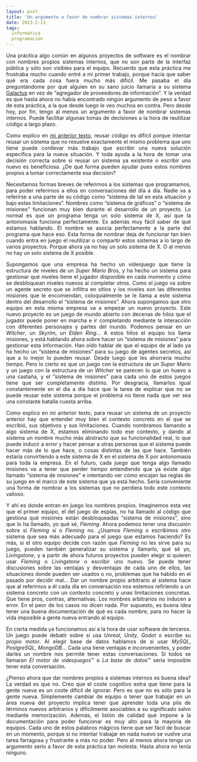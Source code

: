 ```yaml
---
layout: post
title: 'Un argumento a favor de nombrar sistemas internos'
date: 2023-2-13
tags:
  informática
  programación
---
```

<p style='text-align: justify;'>Una práctica algo común en algunos proyectos de software es el nombrar con nombres propios sistemas internos, que no son parte de la interfaz pública y sólo son visibles para el equipo. Recuerdo que esta práctica me frustraba mucho cuando entré a mi primer trabajo, porque hacía que saber qué era cada cosa fuera mucho más difícil. Me pasaba el día preguntándome por qué alguien en su sano juicio llamaría a su sistema <a href="https://www.youtube.com/watch?v=y8OnoxKotPQ">Galactus</a> en vez de “agregador de proveedores de información”. Y la verdad es que hasta ahora no había encontrado ningún argumento de peso a favor de esta práctica, a la que desde luego le veo muchos en contra. Pero desde hoy, por fin, tengo al menos un argumento a favor de nombrar sistemas internos. Puede facilitar algunas tomas de decisiones a la hora de reutilizar código a largo plazo.</p>

<p style='text-align: justify;'>Como explico en <a href="https://asielorz.github.io/reusar-codigo-es-dificil/">mi anterior texto</a>, reusar código es difícil porque intentar reusar un sistema que no resuelve exactamente el mismo problema que uno tiene puede conllevar más trabajo que escribir una nueva solución específica para la nueva situación. Y toda ayuda a la hora de tomar una decisión correcta sobre si reusar un sistema ya existente o escribir uno nuevo es beneficiosa. ¿De qué forma pueden ayudar pues estos nombres propios a tomar correctamente esa decisión?</p>

<p style='text-align: justify;'>Necesitamos formas breves de referirnos a los sistemas que programamos, para poder referirnos a ellos en conversaciones del día a día. Nadie va a referirse a una parte de su código como “sistema de tal en esta situación y bajo estas limitaciones”. Nombres como “sistema de gráficos” o “sistema de misiones” funcionan muy bien durante el desarrollo de un proyecto. Lo normal es que un programa tenga un solo sistema de X, así que la antonomasia funciona perfectamente. Es además muy fácil saber de qué estamos hablando. El nombre se asocia perfectamente a la parte del programa que hace eso. Esta forma de nombrar deja de funcionar tan bien cuando entra en juego el reutilizar o compartir estos sistemas a lo largo de varios proyectos. Porque ahora ya no hay un solo sistema de X. O al menos no hay un solo sistema de X posible.</p>

<p style='text-align: justify;'>Supongamos que una empresa ha hecho un videojuego que tiene la estructura de niveles de un <i>Super Mario Bros</i>, y ha hecho un sistema para gestionar qué niveles tiene el jugador disponible en cada momento y cómo se desbloquean niveles nuevos al completar otros. Como el juego va sobre un agente secreto que se infiltra en sitios y los niveles son las diferentes misiones que le encomiendan, coloquialmente se le llama a este sistema dentro del desarrollo el “sistema de misiones”. Ahora supongamos que otro equipo en esta misma empresa va a empezar un nuevo proyecto. Este nuevo proyecto es un juego de mundo abierto con decenas de hilos que el jugador puede poner en marcha e ir completando mediante la interacción con diferentes personajes y partes del mundo. Podemos pensar en un <i>Witcher</i>, un <i>Skyrim</i>, un <i>Elden Ring</i>… A estos hilos el equipo los llama misiones, y está hablando ahora sobre hacer un “sistema de misiones” para gestionar esta información. Han oído hablar de que el equipo de al lado ya ha hecho un “sistema de misiones” para su juego de agentes secretos, así que a lo mejor lo pueden reusar. Desde luego que les ahorraría mucho tiempo. Pero lo cierto es que un juego con la estructura de un <i>Super Mario</i> y un juego con la estructura de un <i>Witcher</i> se parecen lo que un huevo a una castaña, y el “sistema de misiones” para cada uno de estos juegos tiene que ser completamente distinto. Por desgracia, llamarlos igual constantemente en el día a día hace que la tarea de explicar que no se puede reusar este sistema porque el problema no tiene nada que ver sea una constante batalla cuesta arriba.</p>

<p style='text-align: justify;'>Como explico en mi anterior texto, para reusar un sistema de un proyecto anterior hay que entender muy bien el contexto concreto en el que se escribió, sus objetivos y sus limitaciones. Cuando nombramos llamando a algo sistema de X, estamos eliminando todo ese contexto, y dando al sistema un nombre mucho más abstracto que su funcionalidad real, lo que puede inducir a error y hacer pensar a otras personas que el sistema puede hacer más de lo que hace, o cosas distintas de las que hace. También estaría convirtiendo a este sistema de X en el sistema de X por antonomasia para toda la empresa. En el futuro, cada juego que tenga algo llamado misiones va a tener que perder tiempo entendiendo que ya existe algo llamado “sistema de misiones” e intentando ver cómo encajan las reglas de su juego en el marco de este sistema que ya está hecho. Sería conveniente una forma de nombrar a los sistemas que no perdiera todo este contexto valioso.</p>

<p style='text-align: justify;'>Y ahí es donde entran en juego los nombres propios. Imaginemos esta vez que el primer equipo, el del juego de espías, no ha llamado al código que gestiona qué misiones están desbloqueadas “sistema de misiones”, sino que lo ha llamado, yo qué sé, <i>Fleming</i>. Ahora podemos tener una discusión sobre si <i>Fleming</i> sí o <i>Fleming</i> no. ¿Usamos <i>Fleming</i> o escribimos otro sistema que sea más adecuado para el juego que estamos haciendo? Es más, si el otro equipo decide con razón que <i>Fleming</i> no les sirve para su juego, pueden también generalizar su sistema y llamarlo, qué sé yo, <i>Livingstone</i>, y a partir de ahora futuros proyectos pueden elegir si quieren usar <i>Fleming</i> o <i>Livingstone</i> o escribir uno nuevo. Se puede tener discusiones sobre las ventajas y desventajas de cada uno de ellos, las situaciones donde pueden ser usados o no, problemas que ha habido en el pasado por decidir mal… Dar un nombre propio arbitrario al sistema hace que al referirnos a él cada día en conversación nos estemos refiriendo a un sistema concreto con un contexto concreto y unas limitaciones concretas. Que tiene pros, contras, alternativas. Los nombres arbitrarios no inducen a error. En el peor de los casos no dicen nada. Por supuesto, es buena idea tener una buena documentación de qué es cada nombre, para no hacer la vida imposible a gente nueva entrando al equipo.</p>

<p style='text-align: justify;'>En cierta medida ya funcionamos así a la hora de usar software de terceros. Un juego puede debatir sobre si usa <i>Unreal</i>, <i>Unity</i>, <i>Godot</i> o escribe su propio motor. Al elegir base de datos hablamos de si usar <i>MySQL</i>, <i>PostgreSQL</i>, <i>MongoDB</i>… Cada una tiene ventajas e inconvenientes, y poder darles un nombre nos permite tener estas conversaciones. Si todos se llamaran <i>El motor de videojuegos</i>™️ o <i>La base de datos</i>™️ sería imposible tener esta conversación.</p>

<p style='text-align: justify;'>¿Pienso ahora que dar nombres propios a sistemas internos es buena idea? La verdad es que no. Creo que el coste cognitivo extra que tiene para la gente nueva es un coste difícil de ignorar. Pero es que no es sólo para la gente nueva. Simplemente cambiar de equipo o tener que trabajar en un área nueva del proyecto implica tener que aprender toda una pila de términos nuevos arbitrarios y difícilmente asociables a su significado salvo mediante memorización. Además, el listón de calidad que impone a la documentación para poder funcionar es muy alto para la mayoría de equipos. Cada uno de estos palabros mágicos tiene que ser fácil de buscar en un momento, porque si no intentar trabajar en nada nuevo se vuelve una tarea farragosa y frustrante a más no poder. Pero al menos ahora tengo un argumento serio a favor de esta práctica tan molesta. Hasta ahora no tenía ninguno.</p>